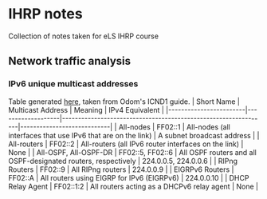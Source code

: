 # IHRP notes
Collection of notes taken for eLS IHRP course

## Network traffic analysis

### IPv6 unique multicast addresses
Table generated [here](https://www.tablesgenerator.com/markdown_tables), taken from Odom's ICND1 guide.
| Short Name             | Multicast Address | Meaning                                                        | IPv4 Equivalent            |
|------------------------|-------------------|----------------------------------------------------------------|----------------------------|
| All-nodes              | FF02::1           | All-nodes (all interfaces that use IPv6 that are on the link)  | A subnet broadcast address |
| All-routers            | FF02::2           | All-routers (all IPv6 router interfaces on the link)           | None                       |
| All-OSPF,  All-OSPF-DR | FF02::5, FF02::6  | All OSPF routers and all OSPF-designated routers, respectively | 224.0.0.5, 224.0.0.6       |
| RIPng Routers          | FF02::9           | All RIPng routers                                              | 224.0.0.9                  |
| EIGRPv6 Routers        | FF02::A           | All routers using EIGRP for IPv6 (EIGRPv6)                     | 224.0.0.10                 |
| DHCP Relay Agent       | FF02::1:2         | All routers acting as a DHCPv6 relay agent                     | None                       |




